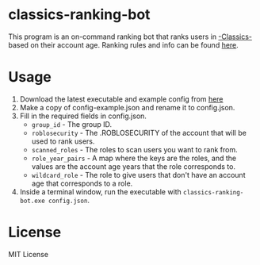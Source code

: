 # classics-ranking-bot
This program is an on-command ranking bot that ranks users in [-Classics-](https://www.roblox.com/groups/3489210/Classics) based on their account age. 
Ranking rules and info can be found [here](https://devforum.roblox.com/t/classics-rules-and-info/477028).

# Usage
1. Download the latest executable and example config from [here](https://github.com/Chloe-Woahie/classics-ranking-bot/releases/)
2. Make a copy of config-example.json and rename it to config.json.
3. Fill in the required fields in config.json.
    * `group_id` - The group ID.
    * `roblosecurity` - The .ROBLOSECURITY of the account that will be used to rank users.
    * `scanned_roles` - The roles to scan users you want to rank from.
    * `role_year_pairs` - A map where the keys are the roles, and the values are the account age years that the role corresponds to.
    * `wildcard_role` - The role to give users that don't have an account age that corresponds to a role.
4. Inside a terminal window, run the executable with ```classics-ranking-bot.exe config.json```.

# License 
MIT License
